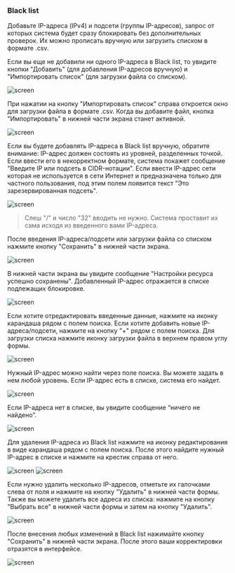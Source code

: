### **Black list**
Добавьте IP-адреса (IPv4) и подсети (группы IP-адресов), запрос от которых система будет сразу блокировать без дополнительных проверок. Их можно прописать вручную или загрузить списком в формате .csv.

Если вы еще не добавили ни одного IP-адреса в Black list, то увидите кнопки "Добавить" (для добавления IP-адресов вручную) и "Импортировать список" (для загрузки файла со списком). 

![screen]()

При нажатии на кнопку "Импортировать список" справа откроется окно для загрузки файла в формате .csv. Когда вы добавите файл, кнопка "Импортировать" в нижней части экрана станет активной.

![screen]()

Если вы будете добавлять IP-адреса в Black list вручную, обратите внимание: IP-адрес должен состоять из уровней, разделенных точкой. Если ввести его в некорректном формате, система покажет сообщение "Введите IP или подсеть в CIDR-нотации".
Если ввести IP-адрес сети которая не используется в сети Интернет и предназначена только для частного пользования, под этим полем появится текст "Это зарезервированная подсеть".

![screen]()

> Слеш "/" и число "32" вводить не нужно. Система проставит их сама исходя из введенного вами IP-адреса.

После введения IP-адреса/подсети или загрузки файла со списком нажмите кнопку "Сохранить" в нижней части экрана.

![screen]()

В нижней части экрана вы увидите сообщение "Настройки ресурса успешно сохранены". Добавленный IP-адрес отражается в списке подлежащих блокировке.

![screen]()

Если хотите отредактировать введенные данные, нажмите на иконку карандаша рядом с полем поиска.
Если хотите добавить новые IP-адреса/подсети, нажмите на кнопку "+" рядом с полем поиска.
Для загрузки списка нажмите иконку загрузки файла в верхнем правом углу формы. 

![screen]()

Нужный IP-адрес можно найти через поле поиска. Вы можете задать в нем любой уровень. Если IP-адрес есть в списке, система его найдет.

![screen]()

Если IP-адреса нет в списке, вы увидите сообщение “ничего не найдено”.

![screen]()

Для удаления IP-адреса из Black list нажмите на иконку редактирования в виде карандаша рядом с полем поиска. После этого найдите нужный IP-адрес в списке и нажмите на крестик справа от него.

![screen]()
![screen]()                   

Если нужно удалить несколько IP-адресов, отметьте их галочками слева от поля и нажмите на кнопку "Удалить" в нижней части формы. Также вы можете удалить все адреса из списка: нажмите на кнопку "Выбрать все" в нижней части формы и затем на кнопку "Удалить".

![screen]()

После внесения любых изменений в Black list нажимайте кнопку "Сохранить" в нижней части экрана. После этого ваши корректировки отразятся в интерфейсе.

![screen]()